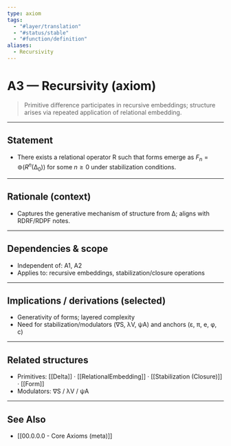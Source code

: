 ```yaml
---
type: axiom
tags:
  - "#layer/translation"
  - "#status/stable"
  - "#function/definition"
aliases:
  - Recursivity
---
```


# A3 — Recursivity (axiom)

> Primitive difference participates in recursive embeddings; structure arises via repeated application of relational embedding.

---

## Statement

- There exists a relational operator R such that forms emerge as $F_n = ⊚(R^n(∆_0))$ for some $n \ge 0$ under stabilization conditions.

---

## Rationale (context)

- Captures the generative mechanism of structure from ∆; aligns with RDRF/RDPF notes.

---

## Dependencies & scope

- Independent of: A1, A2
- Applies to: recursive embeddings, stabilization/closure operations

---

## Implications / derivations (selected)

- Generativity of forms; layered complexity
- Need for stabilization/modulators (∇S, λV, ψA) and anchors (ε, π, e, φ, c)

---

## Related structures

- Primitives: [[Delta]] · [[RelationalEmbedding]] · [[Stabilization (Closure)]] · [[Form]]
- Modulators: ∇S / λV / ψA

---

## See Also

- [[00.0.0.0 - Core Axioms (meta)]]


